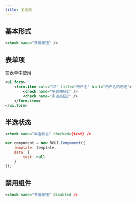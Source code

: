 ```yaml
---
title: 复选框
---
```


## 基本形式

<div class="m-example"></div>

```xml
<check name="多选按钮" />
```

## 表单项

在表单中使用

<div class="m-example"></div>

```xml
<ui.form>
    <form.item cols="12" title="用户名" hint="用户名的用途">
        <check name="多选按钮1" />
        <check name="多选按钮2" />
    </form.item>
</ui.form>
```

## 半选状态

<div class="m-example"></div>

```xml
<check name="半选状态" checked={test} />
```

```javascript
var component = new RGUI.Component({
    template: template,
    data: {
        test: null
    }
});
```

## 禁用组件

<div class="m-example"></div>

```xml
<check name="多选按钮" disabled />
```
